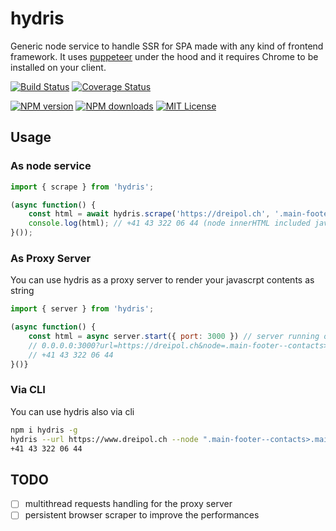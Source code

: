 # hydris

Generic node service to handle SSR for SPA made with any kind of frontend framework.
It uses [puppeteer](https://github.com/GoogleChrome/puppeteer) under the hood and it requires Chrome to be installed on your client.

[![Build Status][circleci-image]][circleci-url]
[![Coverage Status][coverage-image]][coverage-url]

[![NPM version][npm-version-image]][npm-url]
[![NPM downloads][npm-downloads-image]][npm-url]
[![MIT License][license-image]][license-url]


## Usage

### As node service

```js
import { scrape } from 'hydris';

(async function() {
    const html = await hydris.scrape('https://dreipol.ch', '.main-footer--contacts>.main-footer--link');
    console.log(html); // +41 43 322 06 44 (node innerHTML included javascript generated markup)
}());
```

### As Proxy Server

You can use hydris as a proxy server to render your javascrpt contents as string

```js
import { server } from 'hydris';

(async function() {
    const html = async server.start({ port: 3000 }) // server running on 0.0.0.0:3000
    // 0.0.0.0:3000?url=https://dreipol.ch&node=.main-footer--contacts>.main-footer--link
    // +41 43 322 06 44
}()}
```

### Via CLI

You can use hydris also via cli

```bash
npm i hydris -g
hydris --url https://www.dreipol.ch --node ".main-footer--contacts>.main-footer--link"
+41 43 322 06 44
```

## TODO
  - [ ] multithread requests handling for the proxy server
  - [ ] persistent browser scraper to improve the performances

[circleci-image]:https://circleci.com/gh/dreipol/hydris/tree/master.svg?style=svg&circle-token=dddff0c380aa369c298e337753e3a4e94877a0ca
[circleci-url]:https://circleci.com/gh/dreipol/hydris/tree/master

[license-image]:http://img.shields.io/badge/license-MIT-000000.svg?style=flat-square
[license-url]:LICENSE

[npm-version-image]:http://img.shields.io/npm/v/hydris.svg?style=flat-square
[npm-downloads-image]:http://img.shields.io/npm/dm/hydris.svg?style=flat-square
[npm-url]:https://npmjs.org/package/hydris

[coverage-image]: https://img.shields.io/coveralls/dreipol/hydris/master.svg?style=flat-square
[coverage-url]: https://coveralls.io/r/dreipol/hydris/?branch=master
